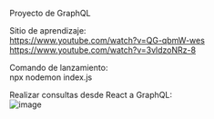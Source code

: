 Proyecto de GraphQL

Sitio de aprendizaje:<br>
https://www.youtube.com/watch?v=QG-qbmW-wes <br>
https://www.youtube.com/watch?v=3vldzoNRz-8 <br>

Comando de lanzamiento:<br>
npx nodemon index.js


Realizar consultas desde React a GraphQL:<br>
![image](https://github.com/felixC89/graphql-server/assets/39625792/b0bf692b-a161-4b88-aff5-e8a6d199ba35)

